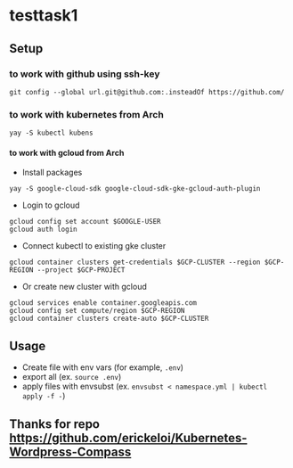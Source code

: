 # testtask1

## Setup

### to work with github using ssh-key

``git config --global url.git@github.com:.insteadOf https://github.com/``
### to work with kubernetes from Arch

``yay -S kubectl kubens``
#### to work with gcloud from Arch
- Install packages

```
yay -S google-cloud-sdk google-cloud-sdk-gke-gcloud-auth-plugin
```
- Login to gcloud

```
gcloud config set account $GOOGLE-USER
gcloud auth login
```
- Connect kubectl to existing gke cluster

```
gcloud container clusters get-credentials $GCP-CLUSTER --region $GCP-REGION --project $GCP-PROJECT
```
- Or create new cluster with gcloud

```
gcloud services enable container.googleapis.com
gcloud config set compute/region $GCP-REGION
gcloud container clusters create-auto $GCP-CLUSTER
```
## Usage

- Create file with env vars (for example, ``.env``)
- export all (ex. ``source .env``)
- apply files with envsubst (ex. ``envsubst < namespace.yml | kubectl apply -f -``)

## Thanks for repo https://github.com/erickeloi/Kubernetes-Wordpress-Compass